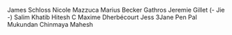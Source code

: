 James Schloss
Nicole Mazzuca
Marius Becker
Gathros
Jeremie Gillet (- Jie -)
Salim Khatib
Hitesh C
Maxime Dherbécourt
Jess 3Jane
Pen Pal
Mukundan
Chinmaya Mahesh